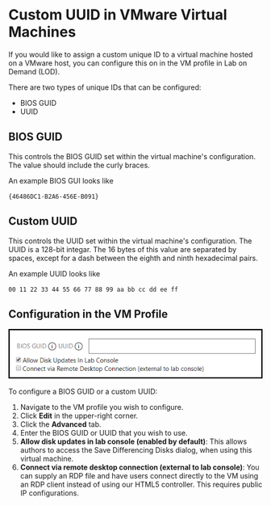 # Custom UUID in VMware Virtual Machines

If you would like to assign a custom unique ID to a virtual machine hosted on a VMware host, you can configure this on in the VM profile in Lab on Demand (LOD).

There are two types of unique IDs that can be configured:

- BIOS GUID
- UUID

## BIOS GUID

This controls the BIOS GUID set within the virtual machine's configuration. The value should include the curly braces. 

An example BIOS GUI looks like 

```nocopy
{46486DC1-B2A6-456E-B091}
```

## Custom UUID

This controls the UUID set within the virtual machine's configuration. The UUID is a 128-bit integar. The 16 bytes of this value are separated by spaces, except for a dash between the eighth and ninth hexadecimal pairs.

An example UUID looks like

```nocopy
00 11 22 33 44 55 66 77 88 99 aa bb cc dd ee ff
```

## Configuration in the VM Profile

![](images/bios-guid-uuid.png)

To configure a BIOS GUID or a custom UUID:

1. Navigate to the VM profile you wish to configure.
1. Click **Edit** in the upper-right corner.
1. Click the **Advanced** tab.
1. Enter the BIOS GUID or UUID that you wish to use.
1. **Allow disk updates in lab console (enabled by default)**: This allows authors to access the Save Differencing Disks dialog, when using this virtual machine.
1. **Connect via remote desktop connection (external to lab console)**: You can supply an RDP file and have users connect directly to the VM using an RDP client instead of using our HTML5 controller. This requires public IP configurations.

